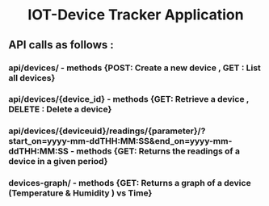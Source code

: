 ## <h1 align='center'> IOT-Device Tracker Application</h1>

## API calls as follows :

### <a>api/devices/</a> - methods {POST: Create a new device , GET : List all devices}

### <a> api/devices/{device_id} </a> - methods {GET: Retrieve a device , DELETE : Delete a device}

### <a> api/devices/{deviceuid}/readings/{parameter}/?start_on=yyyy-mm-ddTHH:MM:SS&end_on=yyyy-mm-ddTHH:MM:SS </a> - methods {GET: Returns the readings of a device in a given period}

### <a> devices-graph/</a> - methods {GET: Returns a graph of a device (Temperature & Humidity ) vs Time}
